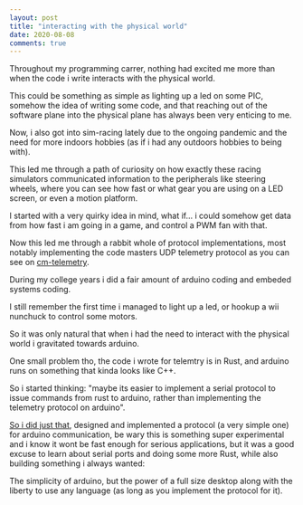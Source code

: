 ```yaml
---
layout: post
title: "interacting with the physical world"
date: 2020-08-08
comments: true
---
```


<p class="intro">
Throughout my programming carrer, nothing had excited me more than when the code i write interacts with the physical world.
</p>

This could be something as simple as lighting up a led on some PIC, somehow the idea of writing some code, 
and that reaching out of the software plane into the physical plane has always been very enticing to me.

Now, i also got into sim-racing lately due to the ongoing pandemic and the need for more indoors hobbies (as if i had any outdoors hobbies to being with).

This led me through a path of curiosity on how exactly these racing simulators communicated information to the peripherals like steering wheels,
where you can see how fast or what gear you are using on a LED screen, or even a motion platform.

I started with a very quirky idea in mind, what if... i could somehow get data from how fast i am going in a game, and control a PWM fan with that.

Now this led me through a rabbit whole of protocol implementations, most notably implementing the code masters UDP telemetry protocol as you can see on [cm-telemetry](https://github.com/ozkar99/cm-telemetry).

During my college years i did a fair amount of arduino coding and embeded systems coding.

I still remember the first time i managed to light up a led, or hookup a wii nunchuck to control some motors.

So it was only natural that when i had the need to interact with the physical world i gravitated towards arduino.

One small problem tho, the code i wrote for telemtry is in Rust, and arduino runs on something that kinda looks like C++.

So i started thinking: "maybe its easier to implement a serial protocol to issue commands from rust to arduino, rather than implementing the telemetry protocol on arduino".

[So i did just that](https://github.com/gpioduino/spec), designed and implemented a protocol (a very simple one) for arduino communication, be wary this is something super experimental and i know it wont be fast enough for serious applications, but it was a good excuse to learn about serial ports and doing some more Rust, while also building something i always wanted:

The simplicity of arduino, but the power of a full size desktop along with the liberty to use any language (as long as you implement the protocol for it).